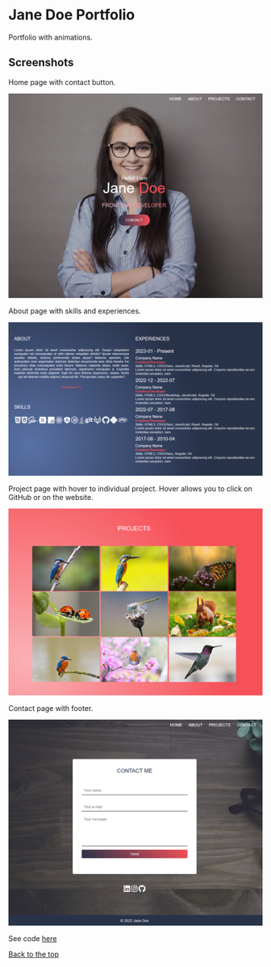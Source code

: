 # Jane Doe Portfolio

Portfolio with animations.

## Screenshots

Home page with contact button.

![](screenshots/home.png)

About page with skills and experiences.

![](screenshots/about.png)

Project page with hover to individual project. Hover allows you to click on GitHub or on the website.

![](screenshots/projects.png)

Contact page with footer.

![](screenshots/contact.png )

See code <a href="https://github.com/veronikagregorec/jane-doe-portfolio/tree/main/src/scss">here</a>

[Back to the top](#jane-doe-portfolio)
